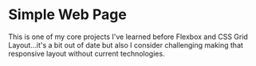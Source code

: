 # Simple Web Page  
 
This is one of my core projects I've learned before Flexbox and CSS Grid Layout...it's a bit out of date but also I consider challenging making that responsive layout without current technologies.

